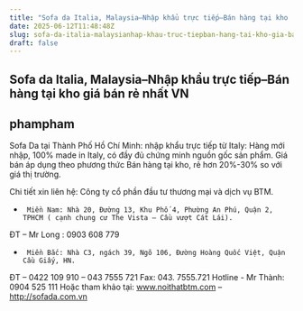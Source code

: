 ```yaml
---
title: "Sofa da Italia, Malaysia–Nhập khẩu trực tiếp–Bán hàng tại kho  giá bán rẻ nhất VN"
date: 2025-06-12T11:48:48Z
slug: sofa-da-italia-malaysianhap-khau-truc-tiepban-hang-tai-kho-gia-ban-re-nhat-vn
draft: false
---
```


## Sofa da Italia, Malaysia–Nhập khẩu trực tiếp–Bán hàng tại kho  giá bán rẻ nhất VN

## phampham

Sofa Da tại Thành Phố Hồ Chí Minh:  nhập khẩu trực tiếp từ Italy: Hàng mới nhập, 100% made in Italy, có đầy đủ chứng minh nguồn gốc sản phẩm. Giá bán áp dụng theo phương thức Bán hàng tại kho, rẻ hơn 20%-30% so với giá thị trường.
 
Chi tiết xin liên hệ: Công ty cổ phần đầu tư thương mại và dịch vụ BTM.
-      Miền Nam: Nhà 20, Đường 13, Khu Phố 4, Phường An Phú, Quận 2, TPHCM ( cạnh chung cư The Vista – Cầu vượt Cát Lái).
ĐT – Mr Long :          0903 608 779
-      Miền Bắc: Nhà C3, ngách 39, Ngõ 106, Đường Hoàng Quốc Việt, Quận Cầu Giấy, HN.
ĐT – 0422 109 910 – 043 7555 721
Fax: 043. 7555.721
Hotline - Mr Thành:           0904 525 111
Hoặc tham khảo tại: www.noithatbtm.com – http://sofada.com.vn